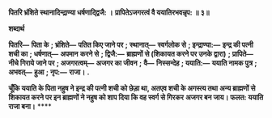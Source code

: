 **पितरि भ्रंशिते स्थानादिन्द्राण्या धर्षणादि्द्वजै: ।** **प्रापितेऽजगरत्वं वै ययातिरभवन्नृप: ॥ ३॥** 

**शब्दार्थ** 

**पितरि—** **पिता के** **; भ्रंशिते—** **पतित किए जाने पर** **; स्थानात्—** **स्वर्गलोक से** **; इन्द्राण्या:—** **इन्द्र की पत्नी शची का** **; धर्षणात्—** **अपमान** **करने से** **; द्विजै:—** **ब्राह्मणों से (शिकायत करने पर उनके द्वारा)** **; प्रापिते—** **नीचे गिराये जाने पर** **; अजगरत्वम्—** **अजगर का जीवन** **;** **वै—** **निस्सन्देह** **; ययाति:—** **ययाति नामक पुत्र** **; अभवत्—** **हुआ** **; नृप:—** **राजा।** **.** 

**चूँकि ययाति के पिता नहुष ने इन्द्र की पत्नी शची को छेड़ा था, अतएव शची के अगस्त्य तथा** **अन्य ब्राह्मणों से शिकायत करने पर इन ब्राह्मणों ने नहुष को शाप दिया कि वह स्वर्ग से गिरकर** **अजगर बन जाय। फलत: ययाति राजा बना।** **** 
